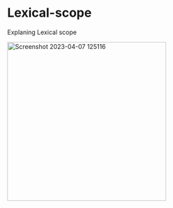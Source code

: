 # Lexical-scope
 Explaning Lexical scope
 
 
 <img width="364" alt="Screenshot 2023-04-07 125116" src="https://user-images.githubusercontent.com/65957472/230562061-2cfbcc66-c00c-4f15-bb06-8fc519c6ebc1.png">

